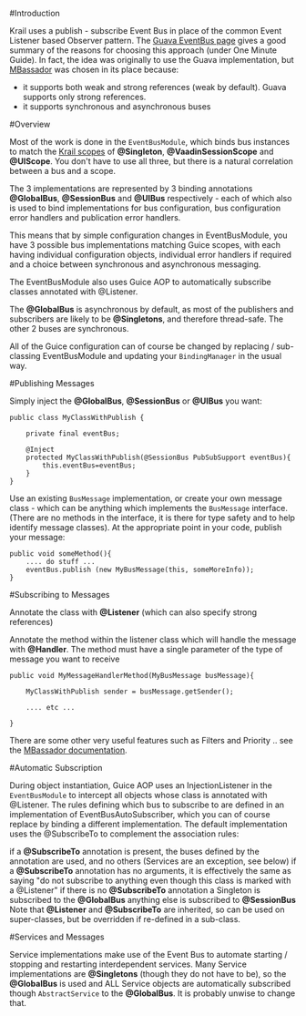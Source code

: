 #Introduction

Krail uses a publish - subscribe Event Bus in place of the common Event Listener based Observer pattern.   The [Guava EventBus page](https://code.google.com/p/guava-libraries/wiki/EventBusExplained) gives a good summary of the reasons for choosing this approach (under One Minute Guide).  In fact, the idea was originally to use the Guava implementation, but [MBassador](https://github.com/bennidi/mbassador) was chosen in its place because:

- it supports both weak and strong references (weak by default).  Guava supports only strong references.
- it supports synchronous and asynchronous buses

#Overview

Most of the work is done in the ```EventBusModule```, which binds bus instances to match the [Krail scopes](devguide11.md) of **@Singleton**, **@VaadinSessionScope** and **@UIScope**.  You don't have to use all three, but there is a natural correlation between a bus and a scope.

The 3 implementations are represented by 3 binding annotations **@GlobalBus**, **@SessionBus** and **@UIBus** respectively - each of which also is used to bind implementations for bus configuration, bus configuration error handlers and publication error handlers.

This means that by simple configuration changes in EventBusModule, you have 3 possible bus implementations matching Guice scopes, with each having individual configuration objects, individual error handlers if required and a choice between synchronous and asynchronous messaging.

The EventBusModule also uses Guice AOP to automatically subscribe classes annotated with @Listener.

The **@GlobalBus** is asynchronous by default, as most of the publishers and subscribers are likely to be **@Singletons**, and therefore thread-safe.  The other 2 buses are synchronous.

All of the Guice configuration can of course be changed by replacing / sub-classing EventBusModule and updating your ```BindingManager``` in the usual way.

#Publishing Messages

Simply inject the **@GlobalBus**, **@SessionBus** or **@UIBus** you want:
```
public class MyClassWithPublish {

    private final eventBus;

    @Inject
    protected MyClassWithPublish(@SessionBus PubSubSupport eventBus){
        this.eventBus=eventBus;
    }
}
```

Use an existing ```BusMessage``` implementation,  or create your own message class - which can be anything which implements the ```BusMessage``` interface.  (There are no methods in the interface, it is there for type safety and to help identify message classes).  At the appropriate point in your code, publish your message:
```
public void someMethod(){
    .... do stuff ...
    eventBus.publish (new MyBusMessage(this, someMoreInfo));
}
```

#Subscribing to Messages

Annotate the class with **@Listener** (which can also specify strong references)

Annotate the method within the listener class which will handle the message with **@Handler**.  The method must have a single parameter of the type of message you want to receive
```
public void MyMessageHandlerMethod(MyBusMessage busMessage){

    MyClassWithPublish sender = busMessage.getSender();
    
    .... etc ...
    
}
```

There are some other very useful features such as Filters and Priority .. see the [MBassador documentation](https://github.com/bennidi/mbassador).

#Automatic Subscription

During object instantiation, Guice AOP uses an InjectionListener in the ```EventBusModule``` to intercept all objects whose class is annotated with @Listener. The rules defining which bus to subscribe to are defined in an implementation of EventBusAutoSubscriber, which you can of course replace by binding a different implementation. The default implementation uses the @SubscribeTo to complement the association rules:

if a **@SubscribeTo** annotation is present, the buses defined by the annotation are used, and no others (Services are an exception, see below)
if a **@SubscribeTo** annotation has no arguments, it is effectively the same as saying "do not subscribe to anything even though this class is marked with a @Listener"
if there is no **@SubscribeTo** annotation
a Singleton is subscribed to the **@GlobalBus** 
anything else is subscribed to **@SessionBus**
Note that **@Listener** and **@SubscribeTo** are inherited, so can be used on super-classes, but be overridden if re-defined in a sub-class.

#Services and Messages

Service implementations make use of the Event Bus to automate starting / stopping and restarting interdependent services.  Many Service implementations are **@Singletons** (though they do not have to be), so the **@GlobalBus** is used and ALL Service objects are automatically subscribed though ```AbstractService``` to the **@GlobalBus**.  It is probably unwise to change that.  

